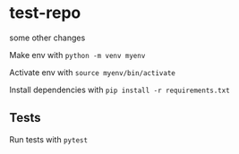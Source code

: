 # test-repo

some other changes

Make env with `python -m venv myenv`

Activate env with `source myenv/bin/activate`

Install dependencies with `pip install -r requirements.txt`

## Tests

Run tests with `pytest`
